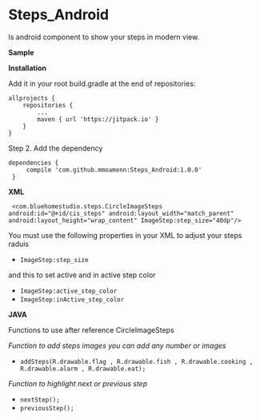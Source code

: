 # Steps_Android

Is android component to show your steps in modern view.
 
 **Sample**
 
 **Installation**
 
 Add it in your root build.gradle at the end of repositories:
 
 	allprojects {
 		repositories {
 			...
 			maven { url 'https://jitpack.io' }
 		}
 	}
 	
 Step 2. Add the dependency
 
 	dependencies {
 	     compile 'com.github.mmoamenn:Steps_Android:1.0.0'
     }

 	
 **XML**
 
` <com.bluehomestudio.steps.CircleImageSteps
         android:id="@+id/cis_steps"
         android:layout_width="match_parent"
         android:layout_height="wrap_content"
         ImageStep:step_size="40dp"/>`
         
 You must use the following properties in your XML to adjust your steps raduis
 
 * `ImageStep:step_size`
 
 and this to set active and in active step color 
 
 * `ImageStep:active_step_color`
 * `ImageStep:inActive_step_color`
 
 **JAVA**
 
 Functions to use after reference CircleImageSteps
 
 _Function to add steps images you can add any number or images_ 
 
 * `addSteps(R.drawable.flag , R.drawable.fish
                 , R.drawable.cooking , R.drawable.alarm
                 , R.drawable.eat);`
                 
 _Function to highlight next or previous step_
 
 * `nextStep();`
 * `previousStep();`